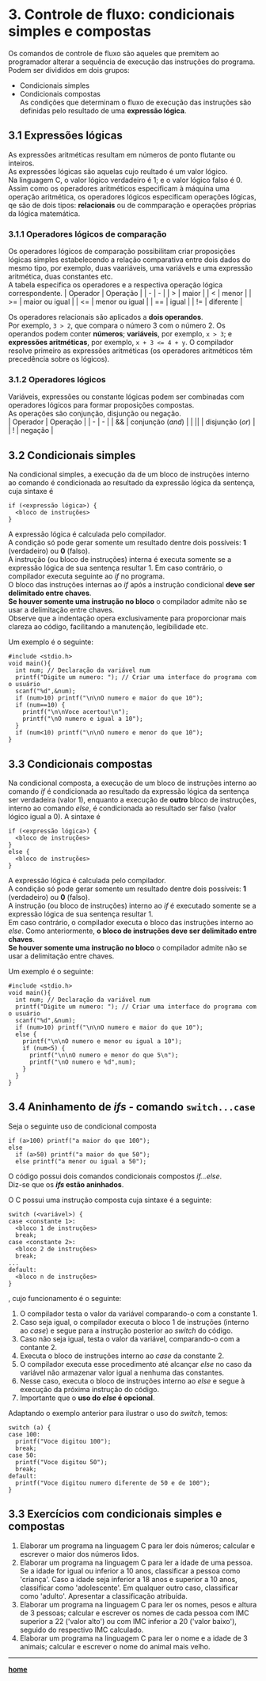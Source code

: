 # 3. Controle de fluxo: condicionais simples e compostas
Os comandos de controle de fluxo são aqueles que premitem ao programador alterar a sequência de execução das instruções do programa.  
Podem ser divididos em dois grupos:  
- Condicionais simples
- Condicionais compostas  
As condições que determinam o fluxo de execução das instruções são definidas pelo resultado de uma **expressão lógica**.  

## 3.1 Expressões lógicas
As expressões aritméticas resultam em números de ponto flutante ou inteiros.  
As expressões lógicas são aquelas cujo reultado é um valor lógico.  
Na linguagem C, o valor lógico verdadeiro é 1; e o valor lógico falso é 0.  
Assim como os operadores aritméticos especificam à máquina uma operação aritmética,
os operadores lógicos especificam operações lógicas, qe são de dois tipos: **relacionais** ou de commparação e operações próprias da lógica matemática.

### 3.1.1 Operadores lógicos de comparação
Os operadores lógicos de comparação possibilitam criar proposições lógicas simples estabelecendo a relação comparativa entre dois dados do mesmo tipo, 
por exemplo, duas vaariáveis, uma variávels e uma expressão aritmética, duas constantes etc.    
A tabela especifica os operadores e a respectiva operação lógica correspondente.
| Operador | Operação |
| - | - |
| > | maior |
| < | menor |
| >= | maior ou igual |
| <= | menor ou igual |
| == | igual |
| != | diferente |

Os operadores relacionais são aplicados a **dois operandos**.  
Por exemplo, `3 > 2`, que compara o número 3 com o número 2.
Os operandos podem conter **números**; **variáveis**, por exemplo, `x > 3`; e **expressões aritméticas**, por exemplo, `x + 3 <= 4 + y`. O compilador resolve primeiro as expressões aritméticas (os operadores aritméticos têm precedência sobre os lógicos).  

### 3.1.2 Operadores lógicos
Variáveis, expressões ou constante lógicas podem ser combinadas com operadores lógicos para formar proposições compostas.  
As operações são conjunção, disjunção ou negação.  
| Operador | Operação |
| - | - |
| && | conjunção (*and*) |
| \|\| | disjunção (*or*) |
| ! | negação |

## 3.2 Condicionais simples
Na condicional simples, a execução da de um bloco de instruções interno ao comando é condicionada ao resultado da expressão lógica da sentença, cuja sintaxe é
```
if (<expressão lógica>) {
  <bloco de instruções>
}
```
A expressão lógica é calculada pelo compilador.  
A condição só pode gerar somente um resultado dentre dois possíveis: **1** (verdadeiro) ou **0** (falso).  
A instrução (ou bloco de instruções) interna é executa somente se a expressão lógica de sua sentença resultar 1. Em caso contrário, o compilador executa seguinte ao *if* no programa.  
O bloco das instruções internas ao *if* após a instrução condicional **deve ser delimitado entre chaves**.  
**Se houver somente uma instrução no bloco** o compilador admite não se usar a delimitação entre chaves.  
Observe que a indentação opera exclusivamente para proporcionar mais clareza ao código, facilitando a manutenção, legibilidade etc.  

Um exemplo é o seguinte:  
```
#include <stdio.h>
void main(){
  int num; // Declaração da variável num
  printf("Digite um numero: "); // Criar uma interface do programa com o usuário
  scanf("%d",&num);
  if (num>10) printf("\n\nO numero e maior do que 10");
  if (num==10) {
    printf("\n\nVoce acertou!\n");
    printf("\nO numero e igual a 10");
  }
  if (num<10) printf("\n\nO numero e menor do que 10");
}
```

## 3.3 Condicionais compostas
Na condicional composta, a execução de um bloco de instruções interno ao comando *if* é condicionada ao resultado da expressão lógica da sentença ser verdadeira (valor 1), enquanto a execução de **outro** bloco de instruções, interno ao comando *else*, é condicionada ao resultado ser falso (valor lógico igual a 0).
A sintaxe é
```
if (<expressão lógica>) {
  <bloco de instruções>
}
else {
  <bloco de instruções>
}
```
A expressão lógica é calculada pelo compilador.  
A condição só pode gerar somente um resultado dentre dois possíveis: **1** (verdadeiro) ou **0** (falso).  
A instrução (ou bloco de instruções) interno ao *if* é executado somente se a expressão lógica de sua sentença resultar 1.   
Em caso contrário, o compilador executa o bloco das instruções interno ao *else*.
Como anteriormente, **o bloco de instruções deve ser delimitado entre chaves**.  
**Se houver somente uma instrução no bloco** o compilador admite não se usar a delimitação entre chaves.

Um exemplo é o seguinte:  
```
#include <stdio.h>
void main(){
  int num; // Declaração da variável num
  printf("Digite um numero: "); // Criar uma interface do programa com o usuário
  scanf("%d",&num);
  if (num>10) printf("\n\nO numero e maior do que 10");
  else {
    printf("\n\nO numero e menor ou igual a 10");
    if (num<5) {
      printf("\n\nO numero e menor do que 5\n");
      printf("\nO numero e %d",num);
    }
  }
}
```

## 3.4 Aninhamento de *ifs* - comando `switch...case`
Seja o seguinte uso de condicional composta  
```
if (a>100) printf("a maior do que 100");
else
  if (a>50) printf("a maior do que 50");
  else printf("a menor ou igual a 50");
```
O código possui dois comandos condicionais compostos *if...else*.  
Diz-se que os ***ifs* estão aninhados**.

O C possui uma instrução composta cuja sintaxe é a seguinte:  
```
switch (<variável>) {
case <constante 1>:
  <bloco 1 de instruções>
  break;
case <constante 2>:
  <bloco 2 de instruções>
  break;
...
default:
  <bloco n de instruções>
}
```  
, cujo funcionamento é o seguinte:
1. O compilador testa o valor da variável comparando-o com a constante 1. 
2. Caso seja igual, o compilador executa o bloco 1 de instruções (interno ao *case*) e segue para a instrução posterior ao *switch* do código.
3. Caso não seja igual, testa o valor da variável, comparando-o com a contante 2.
4. Executa o bloco de instruções interno ao *case* da constante 2.
5. O compilador executa esse procedimento até alcançar *else* no caso da variável não armazenar valor igual a nenhuma das constantes.
6. Nesse caso, executa o bloco de instruções interno ao *else* e segue à execução da próxima instrução do código.
7. Importante que o **uso do *else* é opcional**.

Adaptando o exemplo anterior para ilustrar o uso do *switch*, temos:  
```
switch (a) {
case 100:
  printf("Voce digitou 100");
  break;
case 50:
  printf("Voce digitou 50");
  break;
default:
  printf("Voce digitou numero diferente de 50 e de 100");
}
```
                  
## 3.3 Exercícios com condicionais simples e compostas  
1. Elaborar um programa na linguagem C para ler dois números; calcular e escrever o maior dos números lidos.
2. Elaborar um programa na linguagem C para ler a idade de uma pessoa. Se a idade for igual ou inferior a 10 anos, classificar a pessoa como 'criança'. Caso a idade seja inferior a 18 anos e superior a 10 anos, classificar como 'adolescente'. Em qualquer outro caso, classificar como 'adulto'. Apresentar a classificação atribuída.
3. Elaborar um programa na linguagem C para ler os nomes, pesos e altura de 3 pessoas; calcular e escrever os nomes de cada pessoa com IMC superior a 22 ('valor alto') ou com IMC inferior a 20 ('valor baixo'), seguido do respectivo IMC calculado.
4. Elaborar um programa na linguagem C para ler o nome e a idade de 3 animais; calcular e escrever o nome do animal mais velho. 


___
**[home](/progC_aulas.md)**
